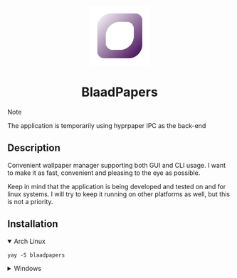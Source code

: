 <div align="center">
    <img src="/res/blaadpapers.svg" alt="BlaadPapersLogo" width="135"/>
    <h1>BlaadPapers</h1>
</div>

> [!NOTE]
> The application is temporarily using hyprpaper IPC as the back-end

<h2>Description</h2>
<p>Convenient wallpaper manager supporting both GUI and CLI usage. I want to make it as fast, convenient and pleasing to the eye as possible.</p>
<p>Keep in mind that the application is being developed and tested on and for linux systems. I will try to keep it running on other platforms as well, but this is not a priority.</p>

<h2>Installation</h2>
<details open>
    <summary>Arch Linux</summary>
    <pre><code class="language-bash">yay -S blaadpapers</code></pre>
</details>
<details>
    <summary>Windows</summary>
    <p>Expected after adding major features and implementing own wallpaper rendering.</p>
</details>
